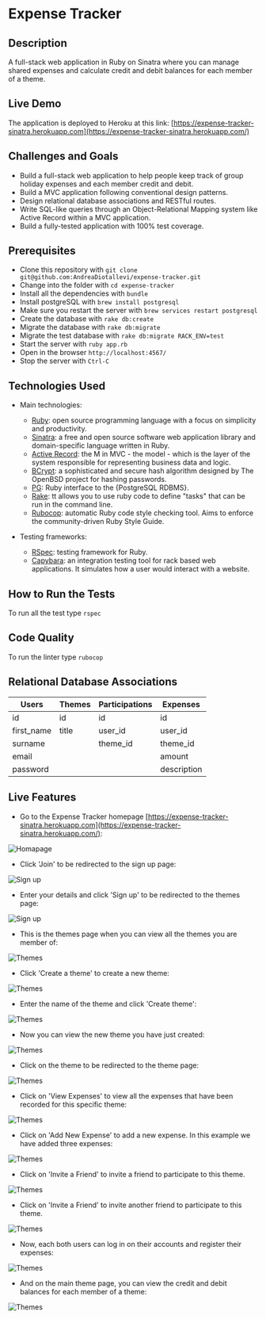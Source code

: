 # Expense Tracker

## Description

A full-stack web application in Ruby on Sinatra where you can manage shared expenses and calculate credit and debit balances for each member of a theme.

## Live Demo

The application is deployed to Heroku at this link: [https://expense-tracker-sinatra.herokuapp.com](https://expense-tracker-sinatra.herokuapp.com/)

## Challenges and Goals

* Build a full-stack web application to help people keep track of group holiday expenses and each member credit and debit.
* Build a MVC application following conventional design patterns.
* Design relational database associations and RESTful routes.
* Write SQL-like queries through an Object-Relational Mapping system like Active Record within a MVC application.
* Build a fully-tested application with 100% test coverage.

## Prerequisites

* Clone this repository with ```git clone git@github.com:AndreaDiotallevi/expense-tracker.git```
* Change into the folder with ```cd expense-tracker```
* Install all the dependencies with ```bundle```
* Install postgreSQL with ```brew install postgresql```
* Make sure you restart the server with ```brew services restart postgresql```
* Create the database with ```rake db:create```
* Migrate the database with ```rake db:migrate```
* Migrate the test database with ```rake db:migrate RACK_ENV=test```
* Start the server with ```ruby app.rb```
* Open in the browser ```http://localhost:4567/```
* Stop the server with ```Ctrl-C```

## Technologies Used

- Main technologies:
  - [Ruby](https://www.ruby-lang.org/en/): open source programming language with a focus on simplicity and productivity.
  - [Sinatra](http://sinatrarb.com/): a free and open source software web application library and domain-specific language written in Ruby.
  - [Active Record](https://guides.rubyonrails.org/active_record_basics.html): the M in MVC - the model - which is the layer of the system responsible for representing business data and logic.
  - [BCrypt](https://rubygems.org/gems/bcrypt/versions/3.1.12): a sophisticated and secure hash algorithm designed by The OpenBSD project for hashing passwords.
  - [PG](https://rubygems.org/gems/pg/versions/0.18.4): Ruby interface to the {PostgreSQL RDBMS}.
  - [Rake](https://rubygems.org/gems/rake/versions/11.2.2): tt allows you to use ruby code to define "tasks" that can be run in the command line.
  - [Rubocop](https://rubygems.org/gems/rubocop/versions/0.39.0): automatic Ruby code style checking tool. Aims to enforce the community-driven Ruby Style Guide.
  
- Testing frameworks:
  - [RSpec](https://rspec.info/): testing framework for Ruby.
  - [Capybara](https://rubygems.org/gems/capybara/versions/2.7.1): an integration testing tool for rack based web applications. It simulates how a user would interact with a website.

## How to Run the Tests

To run all the test type ```rspec```

## Code Quality

To run the linter type ```rubocop```

## Relational Database Associations

| Users      | Themes | Participations | Expenses    |
| ---------- | ------ | -------------- | ----------- |
| id         | id     | id             | id          |
| first_name | title  | user_id        | user_id     |
| surname    |        | theme_id       | theme_id    |
| email      |        |                | amount      |
| password   |        |                | description |

## Live Features

* Go to the Expense Tracker homepage [https://expense-tracker-sinatra.herokuapp.com](https://expense-tracker-sinatra.herokuapp.com/):

![Homapage](./images/1-homepage.png)

* Click 'Join' to be redirected to the sign up page:

![Sign up](./images/2-users-new.png)

* Enter your details and click 'Sign up' to be redirected to the themes page:

![Sign up](./images/3-users-new-complete.png)

* This is the themes page when you can view all the themes you are member of:

![Themes](./images/4-themes.png)

* Click 'Create a theme' to create a new theme:

![Themes](./images/5-themes-new.png)

* Enter the name of the theme and click 'Create theme':

![Themes](./images/6-themes-new-complete.png)

* Now you can view the new theme you have just created:

![Themes](./images/7-themes.png)

* Click on the theme to be redirected to the theme page:

![Themes](./images/8-themes-id.png)

* Click on 'View Expenses' to view all the expenses that have been recorded for this specific theme:

![Themes](./images/9-themes-expenses.png)

* Click on 'Add New Expense' to add a new expense. In this example we have added three expenses:

![Themes](./images/10-themes-expenses-complete.png)

* Click on 'Invite a Friend' to invite a friend to participate to this theme.

![Themes](./images/11-themes-2-users.png)

* Click on 'Invite a Friend' to invite another friend to participate to this theme.

![Themes](./images/12-themes-3-users.png)

* Now, each both users can log in on their accounts and register their expenses:

![Themes](./images/13-multiple-expenses.png)

* And on the main theme page, you can view the credit and debit balances for each member of a theme:

![Themes](./images/14-credit-and-debit.png)
